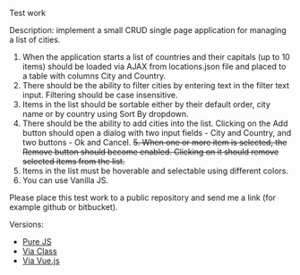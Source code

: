 Test work

Description: implement a small CRUD single page application for managing a list of cities.

1. When the application starts a list of countries and their capitals (up to 10 items) should be loaded via AJAX from locations.json file and placed to a table with columns City and Country.
2. There should be the ability to filter cities by entering text in the filter text input. Filtering should be case insensitive.
3. Items in the list should be sortable either by their default order, city name or by country using Sort By dropdown.
4. There should be the ability to add cities into the list. Clicking on the Add button should open a dialog with two input fields - City and Country, and two buttons - Ok and Cancel.
~~5. When one or more item is selected, the Remove button should become enabled. Clicking on it should remove selected items from the list.~~
6. Items in the list must be hoverable and selectable using different colors.
7. You can use Vanilla JS.

Please place this test work to a public repository and send me a link (for example github or bitbucket).

Versions:
* [Pure JS](../../)
* [Via Class](../../tree/Via-class/)
* [Via Vue.js](../../tree/Via-vue/)
